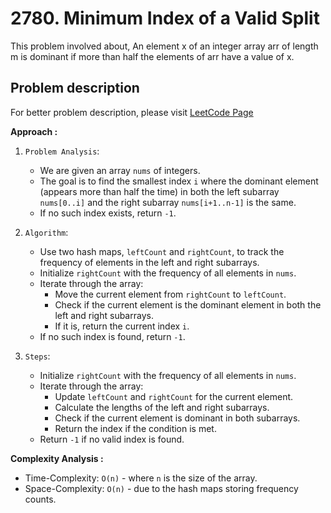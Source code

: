# 2780. Minimum Index of a Valid Split

This problem involved about, An element x of an integer array arr of length m is dominant if more than half the elements of arr have a value of x.

## Problem description

For better problem description, please visit [LeetCode Page](https://leetcode.com/problems/minimum-index-of-a-valid-split/description/)

**Approach :**<br/>

1. `Problem Analysis`:

    - We are given an array `nums` of integers.
    - The goal is to find the smallest index `i` where the dominant element (appears more than half the time) in both the left subarray `nums[0..i]` and the right subarray `nums[i+1..n-1]` is the same.
    - If no such index exists, return `-1`.

2. `Algorithm`:

    - Use two hash maps, `leftCount` and `rightCount`, to track the frequency of elements in the left and right subarrays.
    - Initialize `rightCount` with the frequency of all elements in `nums`.
    - Iterate through the array:
        - Move the current element from `rightCount` to `leftCount`.
        - Check if the current element is the dominant element in both the left and right subarrays.
        - If it is, return the current index `i`.
    - If no such index is found, return `-1`.

3. `Steps`:
    - Initialize `rightCount` with the frequency of all elements in `nums`.
    - Iterate through the array:
        - Update `leftCount` and `rightCount` for the current element.
        - Calculate the lengths of the left and right subarrays.
        - Check if the current element is dominant in both subarrays.
        - Return the index if the condition is met.
    - Return `-1` if no valid index is found.

**Complexity Analysis :**<br/>

-   Time-Complexity: `O(n)` - where `n` is the size of the array.
-   Space-Complexity: `O(n)` - due to the hash maps storing frequency counts.
